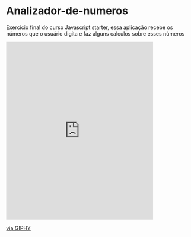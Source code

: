 # Analizador-de-numeros
Exercício final do curso Javascript starter, essa aplicação recebe os números que o usuário digita e faz alguns calculos sobre esses números 

<iframe src="https://giphy.com/embed/S8eiWf0ZN0b9IcX1Dc" width="396" height="480" frameBorder="0" class="giphy-embed" allowFullScreen></iframe><p><a href="https://giphy.com/gifs/S8eiWf0ZN0b9IcX1Dc">via GIPHY</a></p>


